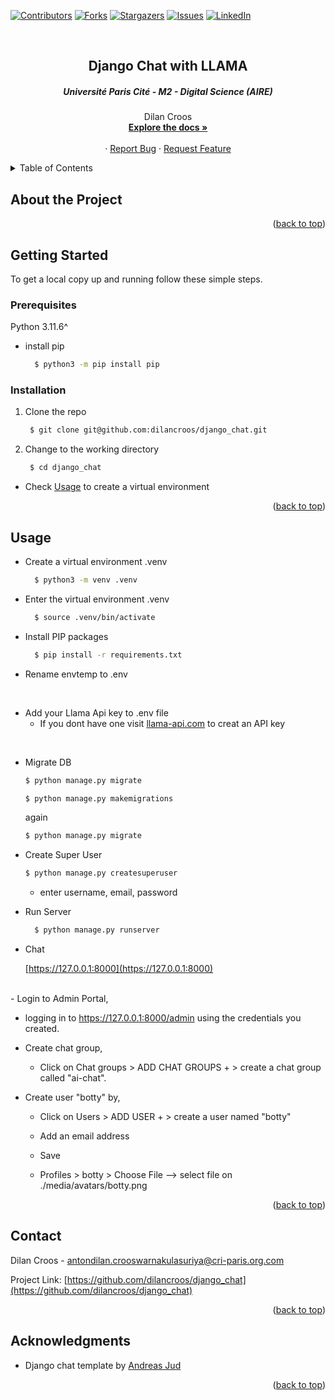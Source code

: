 [![Contributors][contributors-shield]][contributors-url]
[![Forks][forks-shield]][forks-url]
[![Stargazers][stars-shield]][stars-url]
[![Issues][issues-shield]][issues-url]
[![LinkedIn][linkedin-shield]][linkedin-url1]

<!-- PROJECT LOGO -->
<br />
<div align="center">
  <h2 align="center">Django Chat with LLAMA</h2>
  <h5 align="center">Université Paris Cité - M2 - Digital Science (AIRE)</h5>

  <p align="center">
    Dilan Croos
    <br />
    <a href="https://github.com/dilancroos/django_chat"><strong>Explore the docs »</strong></a>
    <br />
    <br />
    ·
    <a href="https://github.com/dilancroos/django_chat/issues">Report Bug</a>
    ·
    <a href="https://github.com/dilancroos/django_chat/issues">Request Feature</a>
  </p>
</div>

<!-- TABLE OF CONTENTS -->
<details>
  <summary>Table of Contents</summary>
  <ol>
    <li>
      <a href="#getting-started">Getting Started</a>
      <ul>
        <li><a href="#prerequisites">Prerequisites</a></li>
        <li><a href="#installation">Installation</a></li>
      </ul>
    </li>
    <li><a href="#usage">Usage</a></li>
    <li><a href="#contact">Contact</a></li>
    <li><a href="#acknowledgments">Acknowledgments</a></li>
  </ol>
</details>

<!-- ABOUT THE PROJECT -->

## About the Project



<p align="right">(<a href="#readme-top">back to top</a>)</p>

<!-- GETTING STARTED -->

## Getting Started

To get a local copy up and running follow these simple steps.

### Prerequisites

Python 3.11.6^

- install pip

  ```sh
    $ python3 -m pip install pip
  ```

### Installation

1. Clone the repo

   ```sh
    $ git clone git@github.com:dilancroos/django_chat.git
   ```

2. Change to the working directory

   ```sh
    $ cd django_chat
   ```

- Check <a href="#usage">Usage</a> to create a virtual environment

<p align="right">(<a href="#readme-top">back to top</a>)</p>

<!-- USAGE EXAMPLES -->

## Usage

- Create a virtual environment .venv

  ```sh
    $ python3 -m venv .venv
  ```

- Enter the virtual environment .venv

  ```sh
    $ source .venv/bin/activate
  ```

- Install PIP packages

  ```sh
    $ pip install -r requirements.txt
  ```

- Rename envtemp to .env
<br/>

- Add your Llama Api key to .env file
    - If you dont have one visit [llama-api.com](https://console.llama-api.com/account/api-token) to creat an API key
<br>

- Migrate DB
  ```sh
  $ python manage.py migrate
  ```
  ```sh
  $ python manage.py makemigrations
  ```
  again
  ```sh
  $ python manage.py migrate
  ```

- Create Super User
  ```sh
  $ python manage.py createsuperuser
  ```
  - enter username, email, password

- Run Server

  ```sh
    $ python manage.py runserver
  ```

- Chat

    [https://127.0.0.1:8000](https://127.0.0.1:8000)
    <br>

<br>
- Login to Admin Portal,

  - logging in to https://127.0.0.1:8000/admin using the credentials you created.

  - Create chat group,

    - Click on Chat groups > ADD CHAT GROUPS + > create a chat group called "ai-chat".

  - Create user "botty" by,

    - Click on Users > ADD USER + > create a user named "botty"

    - Add an email address

    - Save

    - Profiles > botty > Choose File --> select file on ./media/avatars/botty.png

<p align="right">(<a href="#readme-top">back to top</a>)</p>

<!-- CONTACT -->

## Contact

Dilan Croos - antondilan.crooswarnakulasuriya@cri-paris.org.com

Project Link: [https://github.com/dilancroos/django_chat](https://github.com/dilancroos/django_chat)

<p align="right">(<a href="#readme-top">back to top</a>)</p>

<!-- ACKNOWLEDGMENTS -->

## Acknowledgments

- Django chat template by [Andreas Jud](https://www.youtube.com/@ajudmeister)

<p align="right">(<a href="#readme-top">back to top</a>)</p>

<!-- MARKDOWN LINKS & IMAGES -->
<!-- https://www.markdownguide.org/basic-syntax/#reference-style-links -->

[contributors-shield]: https://img.shields.io/github/contributors/dilancroos/django_chat.svg?style=for-the-badge
[contributors-url]: https://github.com/dilancroos/django_chat/graphs/contributors
[forks-shield]: https://img.shields.io/github/forks/dilancroos/django_chat.svg?style=for-the-badge
[forks-url]: https://github.com/dilancroos/django_chat/network/members
[stars-shield]: https://img.shields.io/github/stars/dilancroos/django_chat.svg?style=for-the-badge
[stars-url]: https://github.com/dilancroos/django_chat/stargazers
[issues-shield]: https://img.shields.io/github/issues/dilancroos/django_chat.svg?style=for-the-badge
[issues-url]: https://github.com/dilancroos/django_chat/issues
[license-shield]: https://img.shields.io/github/license/dilancroos/django_chat.svg?style=for-the-badge
[license-url]: https://github.com/dilancroos/django_chat/blob/master/LICENSE.txt
[linkedin-shield]: https://img.shields.io/badge/-LinkedIn-black.svg?style=for-the-badge&logo=linkedin&colorB=555
[linkedin-url1]: https://linkedin.com/in/antondilancrooswarnakulasuriya
[product-screenshot]: images/screenshot.png
[Next.js]: https://img.shields.io/badge/next.js-000000?style=for-the-badge&logo=nextdotjs&logoColor=white
[Next-url]: https://nextjs.org/
[React.js]: https://img.shields.io/badge/React-20232A?style=for-the-badge&logo=react&logoColor=61DAFB
[React-url]: https://reactjs.org/
[Vue.js]: https://img.shields.io/badge/Vue.js-35495E?style=for-the-badge&logo=vuedotjs&logoColor=4FC08D
[Vue-url]: https://vuejs.org/
[Angular.io]: https://img.shields.io/badge/Angular-DD0031?style=for-the-badge&logo=angular&logoColor=white
[Angular-url]: https://angular.io/
[Svelte.dev]: https://img.shields.io/badge/Svelte-4A4A55?style=for-the-badge&logo=svelte&logoColor=FF3E00
[Svelte-url]: https://svelte.dev/
[Laravel.com]: https://img.shields.io/badge/Laravel-FF2D20?style=for-the-badge&logo=laravel&logoColor=white
[Laravel-url]: https://laravel.com
[Bootstrap.com]: https://img.shields.io/badge/Bootstrap-563D7C?style=for-the-badge&logo=bootstrap&logoColor=white
[Bootstrap-url]: https://getbootstrap.com
[JQuery.com]: https://img.shields.io/badge/jQuery-0769AD?style=for-the-badge&logo=jquery&logoColor=white
[JQuery-url]: https://jquery.com
